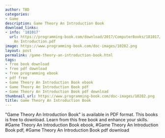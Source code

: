 ```yaml
---
author: TBD
categories:
- Game
description: Game Theory An Introduction Book
download_links:
- info: '181017'
  url: https://programming-book.com/download/2017/ComputerBooks/181017/Game Theory
    An Introduction.pdf
image: https://www.programming-book.com/doc-images/10282.png
layout: post
permalink: /game-theory-an-introduction-book.html
tags:
- free book download
- free pdf download
- free programming ebook
- pdf free
- Game Theory An Introduction Book ebook
- Game Theory An Introduction Book pdf
- Game Theory An Introduction Book pdf download
thumbnail_url: https://www.programming-book.com/doc-images/10282.png
title: Game Theory An Introduction Book
---
```


 
<div class="item-desc text-justify">
  "Game Theory An Introduction Book" is available in PDF format. This books is free to download. Learn from this free book and enhance your skills.
  <br>
  #Game Theory An Introduction Book ebook, #Game Theory An Introduction Book pdf, #Game Theory An Introduction Book pdf download
</div>